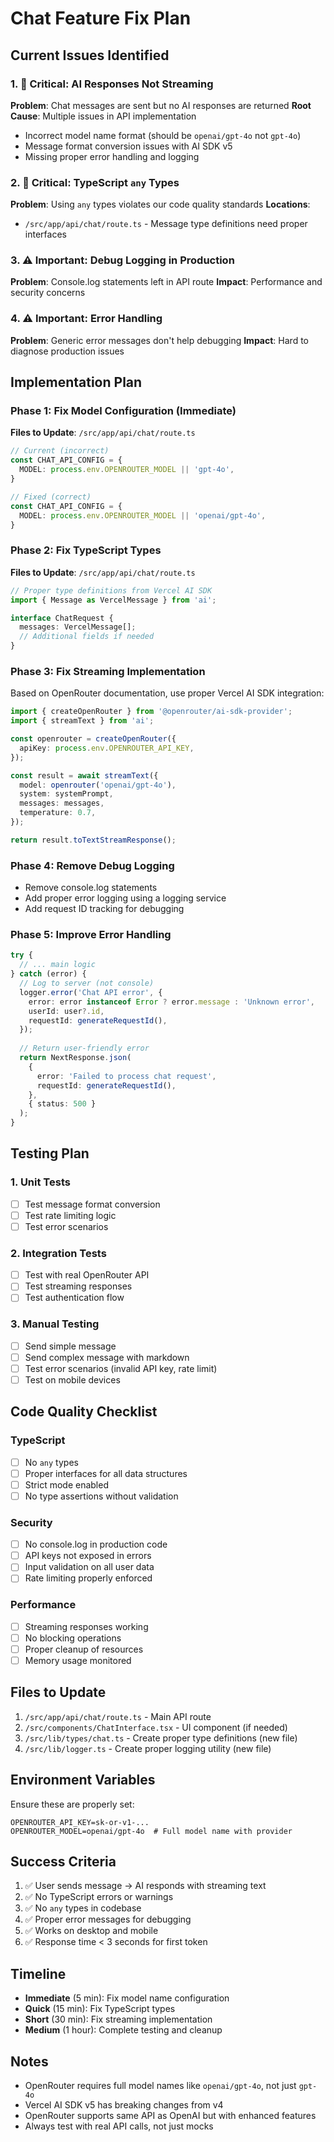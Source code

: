 # Chat Feature Fix Plan

## Current Issues Identified

### 1. 🔴 Critical: AI Responses Not Streaming
**Problem**: Chat messages are sent but no AI responses are returned
**Root Cause**: Multiple issues in API implementation
- Incorrect model name format (should be `openai/gpt-4o` not `gpt-4o`)
- Message format conversion issues with AI SDK v5
- Missing proper error handling and logging

### 2. 🔴 Critical: TypeScript `any` Types
**Problem**: Using `any` types violates our code quality standards
**Locations**:
- `/src/app/api/chat/route.ts` - Message type definitions need proper interfaces

### 3. ⚠️ Important: Debug Logging in Production
**Problem**: Console.log statements left in API route
**Impact**: Performance and security concerns

### 4. ⚠️ Important: Error Handling
**Problem**: Generic error messages don't help debugging
**Impact**: Hard to diagnose production issues

## Implementation Plan

### Phase 1: Fix Model Configuration (Immediate)
**Files to Update**: `/src/app/api/chat/route.ts`

```typescript
// Current (incorrect)
const CHAT_API_CONFIG = {
  MODEL: process.env.OPENROUTER_MODEL || 'gpt-4o',
}

// Fixed (correct)
const CHAT_API_CONFIG = {
  MODEL: process.env.OPENROUTER_MODEL || 'openai/gpt-4o',
}
```

### Phase 2: Fix TypeScript Types
**Files to Update**: `/src/app/api/chat/route.ts`

```typescript
// Proper type definitions from Vercel AI SDK
import { Message as VercelMessage } from 'ai';

interface ChatRequest {
  messages: VercelMessage[];
  // Additional fields if needed
}
```

### Phase 3: Fix Streaming Implementation
Based on OpenRouter documentation, use proper Vercel AI SDK integration:

```typescript
import { createOpenRouter } from '@openrouter/ai-sdk-provider';
import { streamText } from 'ai';

const openrouter = createOpenRouter({
  apiKey: process.env.OPENROUTER_API_KEY,
});

const result = await streamText({
  model: openrouter('openai/gpt-4o'),
  system: systemPrompt,
  messages: messages,
  temperature: 0.7,
});

return result.toTextStreamResponse();
```

### Phase 4: Remove Debug Logging
- Remove console.log statements
- Add proper error logging using a logging service
- Add request ID tracking for debugging

### Phase 5: Improve Error Handling
```typescript
try {
  // ... main logic
} catch (error) {
  // Log to server (not console)
  logger.error('Chat API error', {
    error: error instanceof Error ? error.message : 'Unknown error',
    userId: user?.id,
    requestId: generateRequestId(),
  });
  
  // Return user-friendly error
  return NextResponse.json(
    { 
      error: 'Failed to process chat request',
      requestId: generateRequestId(),
    },
    { status: 500 }
  );
}
```

## Testing Plan

### 1. Unit Tests
- [ ] Test message format conversion
- [ ] Test rate limiting logic
- [ ] Test error scenarios

### 2. Integration Tests
- [ ] Test with real OpenRouter API
- [ ] Test streaming responses
- [ ] Test authentication flow

### 3. Manual Testing
- [ ] Send simple message
- [ ] Send complex message with markdown
- [ ] Test error scenarios (invalid API key, rate limit)
- [ ] Test on mobile devices

## Code Quality Checklist

### TypeScript
- [ ] No `any` types
- [ ] Proper interfaces for all data structures
- [ ] Strict mode enabled
- [ ] No type assertions without validation

### Security
- [ ] No console.log in production code
- [ ] API keys not exposed in errors
- [ ] Input validation on all user data
- [ ] Rate limiting properly enforced

### Performance
- [ ] Streaming responses working
- [ ] No blocking operations
- [ ] Proper cleanup of resources
- [ ] Memory usage monitored

## Files to Update

1. `/src/app/api/chat/route.ts` - Main API route
2. `/src/components/ChatInterface.tsx` - UI component (if needed)
3. `/src/lib/types/chat.ts` - Create proper type definitions (new file)
4. `/src/lib/logger.ts` - Create proper logging utility (new file)

## Environment Variables

Ensure these are properly set:
```env
OPENROUTER_API_KEY=sk-or-v1-...
OPENROUTER_MODEL=openai/gpt-4o  # Full model name with provider
```

## Success Criteria

1. ✅ User sends message → AI responds with streaming text
2. ✅ No TypeScript errors or warnings
3. ✅ No `any` types in codebase
4. ✅ Proper error messages for debugging
5. ✅ Works on desktop and mobile
6. ✅ Response time < 3 seconds for first token

## Timeline

- **Immediate** (5 min): Fix model name configuration
- **Quick** (15 min): Fix TypeScript types
- **Short** (30 min): Fix streaming implementation
- **Medium** (1 hour): Complete testing and cleanup

## Notes

- OpenRouter requires full model names like `openai/gpt-4o`, not just `gpt-4o`
- Vercel AI SDK v5 has breaking changes from v4
- OpenRouter supports same API as OpenAI but with enhanced features
- Always test with real API calls, not just mocks